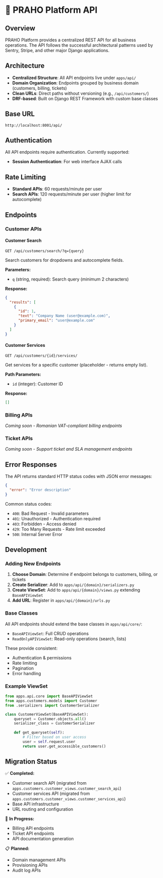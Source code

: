 # 🚀 PRAHO Platform API

## Overview

PRAHO Platform provides a centralized REST API for all business operations. The API follows the successful architectural patterns used by Sentry, Stripe, and other major Django applications.

## Architecture

- **Centralized Structure**: All API endpoints live under `apps/api/`
- **Domain Organization**: Endpoints grouped by business domain (customers, billing, tickets)
- **Clean URLs**: Direct paths without versioning (e.g., `/api/customers/`)
- **DRF-based**: Built on Django REST Framework with custom base classes

## Base URL

```
http://localhost:8001/api/
```

## Authentication

All API endpoints require authentication. Currently supported:
- **Session Authentication**: For web interface AJAX calls

## Rate Limiting

- **Standard APIs**: 60 requests/minute per user
- **Search APIs**: 120 requests/minute per user (higher limit for autocomplete)

## Endpoints

### Customer APIs

#### Customer Search
```
GET /api/customers/search/?q={query}
```

Search customers for dropdowns and autocomplete fields.

**Parameters:**
- `q` (string, required): Search query (minimum 2 characters)

**Response:**
```json
{
  "results": [
    {
      "id": 1,
      "text": "Company Name (user@example.com)",
      "primary_email": "user@example.com"
    }
  ]
}
```

#### Customer Services
```
GET /api/customers/{id}/services/
```

Get services for a specific customer (placeholder - returns empty list).

**Path Parameters:**
- `id` (integer): Customer ID

**Response:**
```json
[]
```

### Billing APIs

*Coming soon - Romanian VAT-compliant billing endpoints*

### Ticket APIs  

*Coming soon - Support ticket and SLA management endpoints*

## Error Responses

The API returns standard HTTP status codes with JSON error messages:

```json
{
  "error": "Error description"
}
```

Common status codes:
- `400`: Bad Request - Invalid parameters
- `401`: Unauthorized - Authentication required
- `403`: Forbidden - Access denied  
- `429`: Too Many Requests - Rate limit exceeded
- `500`: Internal Server Error

## Development

### Adding New Endpoints

1. **Choose Domain**: Determine if endpoint belongs to customers, billing, or tickets
2. **Create Serializer**: Add to `apps/api/{domain}/serializers.py`
3. **Create ViewSet**: Add to `apps/api/{domain}/views.py` extending `BaseAPIViewSet`
4. **Add URL**: Register in `apps/api/{domain}/urls.py`

### Base Classes

All API endpoints should extend the base classes in `apps/api/core/`:

- `BaseAPIViewSet`: Full CRUD operations
- `ReadOnlyAPIViewSet`: Read-only operations (search, lists)

These provide consistent:
- Authentication & permissions
- Rate limiting  
- Pagination
- Error handling

### Example ViewSet

```python
from apps.api.core import BaseAPIViewSet
from apps.customers.models import Customer
from .serializers import CustomerSerializer

class CustomerViewSet(BaseAPIViewSet):
    queryset = Customer.objects.all()
    serializer_class = CustomerSerializer
    
    def get_queryset(self):
        # Filter based on user access
        user = self.request.user
        return user.get_accessible_customers()
```

## Migration Status

✅ **Completed:**
- Customer search API (migrated from `apps.customers.customer_views.customer_search_api`)  
- Customer services API (migrated from `apps.customers.customer_views.customer_services_api`)
- Base API infrastructure
- URL routing and configuration

🔄 **In Progress:**
- Billing API endpoints
- Ticket API endpoints  
- API documentation generation

📋 **Planned:**
- Domain management APIs
- Provisioning APIs
- Audit log APIs
